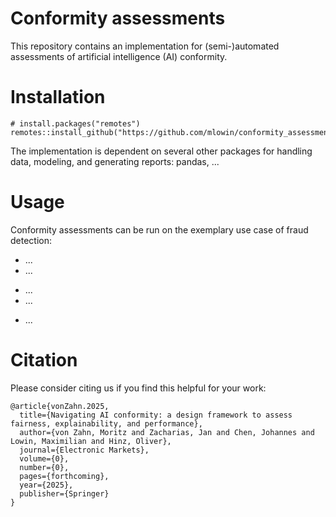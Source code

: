 # Conformity assessments

This repository contains an implementation for (semi-)automated assessments of artificial intelligence (AI) conformity.

# Installation 

```
# install.packages("remotes")
remotes::install_github("https://github.com/mlowin/conformity_assessment")
 ```

The implementation is dependent on several other packages for handling data, modeling, and generating reports: pandas, ...

# Usage

Conformity assessments can be run on the exemplary use case of fraud detection:

- ...
- ...
+ ...
+ ...
- ...


# Citation
Please consider citing us if you find this helpful for your work:
```
@article{vonZahn.2025,
  title={Navigating AI conformity: a design framework to assess fairness, explainability, and performance},
  author={von Zahn, Moritz and Zacharias, Jan and Chen, Johannes and Lowin, Maximilian and Hinz, Oliver},
  journal={Electronic Markets},
  volume={0},
  number={0},
  pages={forthcoming},
  year={2025},
  publisher={Springer}
}
 ```
